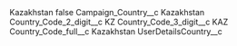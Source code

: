 <?xml version="1.0" encoding="UTF-8"?>
<CustomMetadata xmlns="http://soap.sforce.com/2006/04/metadata" xmlns:xsi="http://www.w3.org/2001/XMLSchema-instance" xmlns:xsd="http://www.w3.org/2001/XMLSchema">
    <label>Kazakhstan</label>
    <protected>false</protected>
    <values>
        <field>Campaign_Country__c</field>
        <value xsi:type="xsd:string">Kazakhstan</value>
    </values>
    <values>
        <field>Country_Code_2_digit__c</field>
        <value xsi:type="xsd:string">KZ</value>
    </values>
    <values>
        <field>Country_Code_3_digit__c</field>
        <value xsi:type="xsd:string">KAZ</value>
    </values>
    <values>
        <field>Country_Code_full__c</field>
        <value xsi:type="xsd:string">Kazakhstan</value>
    </values>
    <values>
        <field>UserDetailsCountry__c</field>
        <value xsi:nil="true"/>
    </values>
</CustomMetadata>
